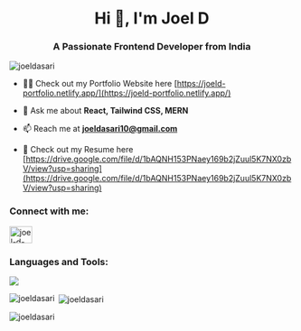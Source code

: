<h1 align="center">Hi 👋, I'm Joel D</h1>
<h3 align="center">A Passionate Frontend Developer from India</h3>

<p align="left"> <img src="https://komarev.com/ghpvc/?username=joeldasari&label=Profile%20views&color=0e75b6&style=flat" alt="joeldasari" /> </p>

- 👨‍💻 Check out my Portfolio Website here [https://joeld-portfolio.netlify.app/](https://joeld-portfolio.netlify.app/)

- 💬 Ask me about **React, Tailwind CSS, MERN**

- 📫 Reach me at **joeldasari10@gmail.com**

- 📄 Check out my Resume here [https://drive.google.com/file/d/1bAQNH153PNaey169b2jZuul5K7NX0zbV/view?usp=sharing](https://drive.google.com/file/d/1bAQNH153PNaey169b2jZuul5K7NX0zbV/view?usp=sharing)

<h3 align="left">Connect with me:</h3>
<p align="left">
<a href="https://linkedin.com/in/joel-d-244713285" target="blank"><img align="center" src="https://skillicons.dev/icons?i=linkedin" alt="joel-d-244713285" height="30" width="40" /></a>
</p>

<h3 align="left">Languages and Tools:</h3>
<p align="left"><img src="https://skillicons.dev/icons?i=html,css,sass,javascript,react,tailwindcss,nodejs,expressjs,mongodb,firebase,postman"/> </p>

<p><img align="left" src="https://github-readme-stats.vercel.app/api/top-langs?username=joeldasari&show_icons=true&locale=en&layout=compact&cache_seconds=10" alt="joeldasari" /></p>

<p>&nbsp;<img align="center" src="https://github-readme-stats.vercel.app/api?username=joeldasari&show_icons=true&locale=en&cache_seconds=10" alt="joeldasari" /></p>

<p><img align="center" src="https://github-readme-streak-stats.herokuapp.com/?user=joeldasari&cache_seconds=10" alt="joeldasari" /></p>

